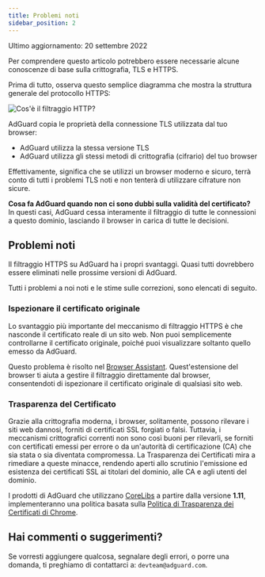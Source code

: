 ```yaml
---
title: Problemi noti
sidebar_position: 2
---
```


Ultimo aggiornamento: 20 settembre 2022

Per comprendere questo articolo potrebbero essere necessarie alcune conoscenze di base sulla crittografia, TLS e HTTPS.

Prima di tutto, osserva questo semplice diagramma che mostra la struttura generale del protocollo HTTPS:

![Cos'è il filtraggio HTTP?](https://cdn.adtidy.org/public/Adguard/Blog/https/what_is_https_filtering.png)

AdGuard copia le proprietà della connessione TLS utilizzata dal tuo browser:

- AdGuard utilizza la stessa versione TLS
- AdGuard utilizza gli stessi metodi di crittografia (cifrario) del tuo browser

Effettivamente, significa che se utilizzi un browser moderno e sicuro, terrà conto di tutti i problemi TLS noti e non tenterà di utilizzare cifrature non sicure.

**Cosa fa AdGuard quando non ci sono dubbi sulla validità del certificato?** In questi casi, AdGuard cessa interamente il filtraggio di tutte le connessioni a questo dominio, lasciando il browser in carica di tutte le decisioni.

## Problemi noti

Il filtraggio HTTPS su AdGuard ha i propri svantaggi. Quasi tutti dovrebbero essere eliminati nelle prossime versioni di AdGuard.

Tutti i problemi a noi noti e le stime sulle correzioni, sono elencati di seguito.

### Ispezionare il certificato originale

Lo svantaggio più importante del meccanismo di filtraggio HTTPS è che nasconde il certificato reale di un sito web. Non puoi semplicemente controllarne il certificato originale, poiché puoi visualizzare soltanto quello emesso da AdGuard.

Questo problema è risolto nel [Browser Assistant](https://adguard.com/adguard-assistant/overview.html). Quest'estensione del browser ti aiuta a gestire il filtraggio direttamente dal browser, consentendoti di ispezionare il certificato originale di qualsiasi sito web.

### Trasparenza del Certificato

Grazie alla crittografia moderna, i browser, solitamente, possono rilevare i siti web dannosi, forniti di certificati SSL forgiati o falsi. Tuttavia, i meccanismi crittografici correnti non sono così buoni per rilevarli, se forniti con certificati emessi per errore o da un'autorità di certificazione (CA) che sia stata o sia diventata compromessa. La Trasparenza dei Certificati mira a rimediare a queste minacce, rendendo aperti allo scrutinio l'emissione ed esistenza dei certificati SSL ai titolari del dominio, alle CA e agli utenti del dominio.

I prodotti di AdGuard che utilizzano [CoreLibs](https://github.com/AdguardTeam/CoreLibs/) a partire dalla versione **1.11**, implementeranno una politica basata sulla [Politica di Trasparenza dei Certificati di Chrome](https://googlechrome.github.io/CertificateTransparency/ct_policy.html).

## Hai commenti o suggerimenti?

Se vorresti aggiungere qualcosa, segnalare degli errori, o porre una domanda, ti preghiamo di contattarci a: `devteam@adguard.com`.
